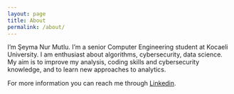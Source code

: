 ```yaml
---
layout: page
title: About
permalink: /about/
---
```


I’m Şeyma Nur Mutlu. I’m a senior Computer Engineering student at Kocaeli University. I am enthusiast about algorithms, cybersecurity, data science. My aim is to improve my analysis, coding skills and cybersecurity knowledge, and to learn new approaches to analytics.

For more information you can reach me through [Linkedin](https://www.linkedin.com/in/seyma-nur-mutlu/).

